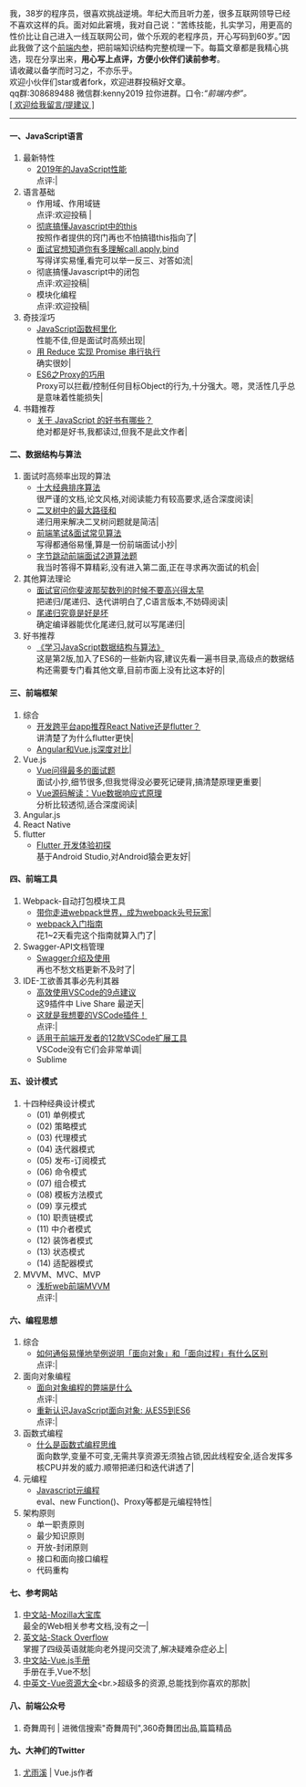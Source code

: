 我，38岁的程序员，很喜欢挑战逆境。年纪大而且听力差，很多互联网领导已经不喜欢这样的兵。面对如此窘境，我对自己说：“苦练技能，扎实学习，用更高的性价比让自己进入一线互联网公司，做个乐观的老程序员，开心写码到60岁。”因此我做了这个[前端内参](https://coffe1891.github.io/FERD/)，把前端知识结构完整梳理一下。每篇文章都是我精心挑选，现在分享出来，**用心写上点评，方便小伙伴们读前参考**。
<br/>请收藏以备学而时习之，不亦乐乎。
<br/>欢迎小伙伴们star或者fork，欢迎进群投稿好文章。
<br/>qq群:308689488 微信群:kenny2019 拉你进群。口令:*“前端内参”。*
<br/>[[ 欢迎给我留言/提建议 ]](https://github.com/coffe1891/FERD/issues/new)

--- 
#### 一、JavaScript语言
1. 最新特性
    * [2019年的JavaScript性能](https://juejin.im/post/5d1f27285188252f275fdbb6)<br/>点评:|
1. 语言基础
    * 作用域、作用域链<br/>点评:欢迎投稿 |
    * [彻底搞懂Javascript中的this](https://www.cnblogs.com/kaima/p/javascript_this.html)<br/>按照作者提供的窍门再也不怕搞错this指向了|
    * [面试官想知道你有多理解call,apply,bind](https://mp.weixin.qq.com/s/DlUJq0JJzHjnPwCI_SAI5Q)<br/>写得详实易懂,看完可以举一反三、对答如流|
    * 彻底搞懂Javascript中的闭包<br/>点评:欢迎投稿|
    * 模块化编程<br/>点评:欢迎投稿|
1. 奇技淫巧
    * [JavaScript函数柯里化](https://zhuanlan.zhihu.com/p/31271179)<br/>性能不佳,但是面试时高频出现|
    * [用 Reduce 实现 Promise 串行执行](https://zhuanlan.zhihu.com/p/47896370)<br/>确实很妙|
    * [ES6之Proxy的巧用](https://zhuanlan.zhihu.com/p/75407419)<br/>Proxy可以拦截/控制任何目标Object的行为,十分强大。嗯，灵活性几乎总是意味着性能损失|
1. 书籍推荐
    * [关于 JavaScript 的好书有哪些？](https://www.zhihu.com/question/19562698/answer/89480175)<br/>绝对都是好书,我都读过,但我不是此文作者|

#### 二、数据结构与算法
1. 面试时高频率出现的算法
    * [十大经典排序算法](https://www.runoob.com/w3cnote/ten-sorting-algorithm.html) <br/>很严谨的文档,论文风格,对阅读能力有较高要求,适合深度阅读|
    * [二叉树中的最大路径和](https://zhuanlan.zhihu.com/p/77213607)<br/>递归用来解决二叉树问题就是简洁|
    * [前端笔试&面试常见算法](https://juejin.im/post/5b72f0caf265da282809f3b5#heading-17)<br/>写得都通俗易懂,算是一份前端面试小抄|
    * [字节跳动前端面试2道算法题]()<br/>我当时答得不算精彩,没有进入第二面,正在寻求再次面试的机会|
1. 其他算法理论
    * [面试官问你斐波那契数列的时候不要高兴得太早](https://zhuanlan.zhihu.com/p/54378423) <br/>把递归/尾递归、迭代讲明白了,C语言版本,不妨碍阅读|
    * [尾递归究竟是好是坏](https://www.zhihu.com/question/49368021/answer/115631284) <br/>确定编译器能优化尾递归,就可以写尾递归|
1. 好书推荐
    * [《学习JavaScript数据结构与算法》](https://book.douban.com/subject/27129352/)<br/>这是第2版,加入了ES6的一些新内容,建议先看一遍书目录,高级点的数据结构还需要专门看其他文章,目前市面上没有比这本好的|

#### 三、前端框架
1. 综合
    * [开发跨平台app推荐React Native还是flutter？](https://www.zhihu.com/question/307298908/answer/569471390)<br/>讲清楚了为什么flutter更快|
    * [Angular和Vue.js深度对比](https://www.cnblogs.com/scode2/p/8820613.html)|
1. Vue.js
    * [Vue问得最多的面试题](https://zhuanlan.zhihu.com/p/53703176)<br/>面试小抄,细节很多,但我觉得没必要死记硬背,搞清楚原理更重要|
    * [Vue源码解读：Vue数据响应式原理](https://www.jianshu.com/p/1032ecd62b3a)<br/>分析比较透彻,适合深度阅读|
1. Angular.js
1. React Native
1. flutter
    * [Flutter 开发体验初探](https://zhuanlan.zhihu.com/p/78344178)<br/>基于Android Studio,对Android猿会更友好|

#### 四、前端工具
1. Webpack-自动打包模块工具
    * [带你走进webpack世界，成为webpack头号玩家](https://juejin.im/post/5ac9dc9af265da23884d5543)|
    * [webpack入门指南](https://webpack.docschina.org/guides/)<br/>花1~2天看完这个指南就算入门了|
1. Swagger-API文档管理
    * [Swagger介绍及使用](https://www.jianshu.com/p/349e130e40d5)<br/>再也不愁文档更新不及时了|
1. IDE-工欲善其事必先利其器
    * [高效使用VSCode的9点建议](https://zhuanlan.zhihu.com/p/60394607)<br/>这9插件中 Live Share 最逆天|
    * [这就是我想要的VSCode插件！](https://zhuanlan.zhihu.com/p/36020180)<br/>点评:|
    * [适用于前端开发者的12款VSCode扩展工具](https://zhuanlan.zhihu.com/p/37090453)<br/>VSCode没有它们会非常单调|
    * Sublime

#### 五、设计模式
1. 十四种经典设计模式
    * (01) 单例模式
    * (02) 策略模式
    * (03) 代理模式
    * (04) 迭代器模式
    * (05) 发布-订阅模式
    * (06) 命令模式
    * (07) 组合模式
    * (08) 模板方法模式
    * (09) 享元模式
    * (10) 职责链模式
    * (11) 中介者模式
    * (12) 装饰者模式
    * (13) 状态模式
    * (14) 适配器模式
1. MVVM、MVC、MVP
    * [浅析web前端MVVM](https://zhuanlan.zhihu.com/p/54355504)<br/>点评:|

#### 六、编程思想
1. 综合
    * [如何通俗易懂地举例说明「面向对象」和「面向过程」有什么区别](https://www.zhihu.com/question/27468564/answer/103253765)<br/>点评:|
1. 面向对象编程
    * [面向对象编程的弊端是什么](https://www.zhihu.com/question/20275578/answer/26577791)<br/>点评:|
    * [重新认识JavaScript面向对象: 从ES5到ES6](https://zhuanlan.zhihu.com/p/33658346)<br/>点评:|
1. 函数式编程
    * [什么是函数式编程思维](https://www.zhihu.com/question/28292740/answer/40336090)<br/>面向数学,变量不可变,无需共享资源无须独占锁,因此线程安全,适合发挥多核CPU并发的威力.顺带把递归和迭代讲透了|
1. 元编程
    * [Javascript元编程](https://zhuanlan.zhihu.com/p/20758879)<br> eval、new Function()、Proxy等都是元编程特性|
1. 架构原则
    * 单一职责原则
    * 最少知识原则
    * 开放-封闭原则
    * 接口和面向接口编程
    * 代码重构

#### 七、参考网站
1. [中文站-Mozilla大宝库](https://developer.mozilla.org/zh-CN/docs/Web)<br/>最全的Web相关参考文档,没有之一|
1. [英文站-Stack Overflow](https://stackoverflow.com/)<br/>掌握了四级英语就能向老外提问交流了,解决疑难杂症必上|
1. [中文站-Vue.js手册](https://www.w3cschool.cn/aekdgs/)<br/>手册在手,Vue不愁|
1. [中英文-Vue资源大全](https://github.com/vuejs/awesome-vue)<br.>超级多的资源,总能找到你喜欢的那款|

#### 八、前端公众号
1. 奇舞周刊 | 进微信搜索"奇舞周刊",360奇舞团出品,篇篇精品

#### 九、大神们的Twitter
1. [尤雨溪](https://twitter.com/youyuxi) | Vue.js作者